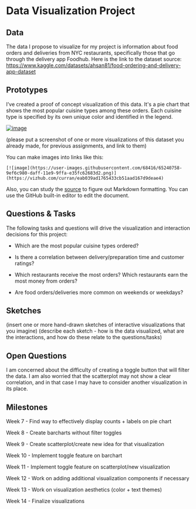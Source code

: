 # Data Visualization Project

## Data

The data I propose to visualize for my project is information about food orders and deliveries from NYC restaurants, specifically those that go through the delivery app Foodhub. Here is the link to the dataset source: https://www.kaggle.com/datasets/ahsan81/food-ordering-and-delivery-app-dataset

## Prototypes

I’ve created a proof of concept visualization of this data. It's a pie chart that shows the most popular cuisine types among these orders. Each cuisine type is specified by its own unique color and identified in the legend. 

[![image](https://user-images.githubusercontent.com/68416/65240758-9ef6c980-daff-11e9-9ffa-e35fc62683d2.png)](https://vizhub.com/curran/eab039ad1765433cb51aad167d9deae4)

(please put a screenshot of one or more visualizations of this dataset you already made, for previous assignments, and link to them)

You can make images into links like this:

```
[![image](https://user-images.githubusercontent.com/68416/65240758-9ef6c980-daff-11e9-9ffa-e35fc62683d2.png)](https://vizhub.com/curran/eab039ad1765433cb51aad167d9deae4)
```


Also, you can study the [source](https://raw.githubusercontent.com/curran/dataviz-project-template-proposal/master/README.md) to figure out Markdown formatting. You can use the GitHub built-in editor to edit the document.

## Questions & Tasks

The following tasks and questions will drive the visualization and interaction decisions for this project:

 * Which are the most popular cuisine types ordered?
 
 * Is there a correlation between delivery/preparation time and customer ratings?
 
 * Which restaurants receive the most orders? Which restaurants earn the most money from orders?
 
 * Are food orders/deliveries more common on weekends or weekdays?

## Sketches

(insert one or more hand-drawn sketches of interactive visualizations that you imagine)
(describe each sketch - how is the data visualized, what are the interactions, and how do these relate to the questions/tasks)

## Open Questions

I am concerned about the difficulty of creating a toggle button that will filter the data. I am also worried that the scatterplot may not show a clear correlation, and in that case I may have to consider another visualization in its place.

## Milestones
Week 7 - Find way to effectively display counts + labels on pie chart

Week 8 - Create barcharts without filter toggles

Week 9 - Create scatterplot/create new idea for that visualization

Week 10 - Implement toggle feature on barchart

Week 11 - Implement toggle feature on scatterplot/new visualization

Week 12 - Work on adding additional visualization components if necessary

Week 13 - Work on visualization aesthetics (color + text themes) 

Week 14 - Finalize visualizations
